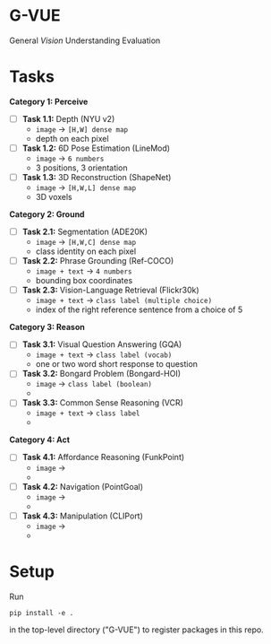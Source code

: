 # G-VUE
General *Vision* Understanding Evaluation

# Tasks

**Category 1: Perceive** 

* [ ] **Task 1.1:** Depth (NYU v2)
  * `image` → `[H,W] dense map `
  * depth on each pixel
* [ ] **Task 1.2:** 6D Pose Estimation (LineMod)
  * `image` → `6 numbers `
  * 3 positions, 3 orientation
* [ ] **Task 1.3:** 3D Reconstruction (ShapeNet)
  * `image` → `[H,W,L] dense map `
  * 3D voxels

**Category 2: Ground** 

* [ ] **Task 2.1:** Segmentation (ADE20K)
  * `image` → `[H,W,C] dense map `
  * class identity on each pixel
* [ ] **Task 2.2:** Phrase Grounding (Ref-COCO)
  * `image + text` → `4 numbers`
  * bounding box coordinates
* [ ] **Task 2.3:** Vision-Language Retrieval (Flickr30k)
  * `image + text` → `class label (multiple choice)`
  * index of the right reference sentence from a choice of 5

**Category 3: Reason** 

* [ ] **Task 3.1:** Visual Question Answering (GQA)
  * `image + text` → `class label (vocab)`
  * one or two word short response to question
* [ ] **Task 3.2:** Bongard Problem (Bongard-HOI)
  * `image` → `class label (boolean)`
  * 
* [ ] **Task 3.3:** Common Sense Reasoning (VCR)
  * `image + text` → `class label`
  * 

**Category 4: Act** 

* [ ] **Task 4.1:** Affordance Reasoning (FunkPoint)
  * `image` → ` `
  * 
* [ ] **Task 4.2:** Navigation (PointGoal)
  * `image` → ` `
  * 
* [ ] **Task 4.3:** Manipulation (CLIPort)
  * `image` → ` `
  * 

# Setup
Run 
```
pip install -e .
```
in the top-level directory ("G-VUE") to register packages in this repo.
